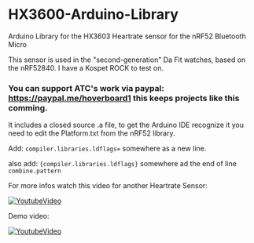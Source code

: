 # HX3600-Arduino-Library
Arduino Library for the HX3603 Heartrate sensor for the nRF52 Bluetooth Micro

This sensor is used in the "second-generation" Da Fit watches, based on the nRF52840.
I have a Kospet ROCK to test on.








### You can support ATC's work via paypal: https://paypal.me/hoverboard1 this keeps projects like this comming.

It includes a closed source .a file, to get the Arduino IDE recognize it you need to edit the Platform.txt from the nRF52 library.


Add: ```compiler.libraries.ldflags=``` somewhere as a new line.

also add: ```{compiler.libraries.ldflags}``` somewhere ad the end of line ```combine.pattern```

For more infos watch this video for another Heartrate Sensor: 

[![YoutubeVideo](https://img.youtube.com/vi/E0W65KbaeA8/0.jpg)](https://www.youtube.com/watch?v=E0W65KbaeA8)

Demo video:

[![YoutubeVideo](https://img.youtube.com/vi/I8Ch9Db_a7M/0.jpg)](https://www.youtube.com/watch?v=I8Ch9Db_a7M)
